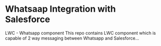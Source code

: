 # Whatsaap Integration with Salesforce
LWC - Whatsapp component
  This repo contains LWC component which is capable of 2 way messaging between Whatsapp and Salesforce...
